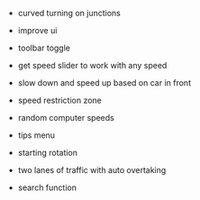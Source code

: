 
- curved turning on junctions
- improve ui
- toolbar toggle
- get speed slider to work with any speed
- slow down and speed up based on car in front


- speed restriction zone
- random computer speeds
- tips menu
- starting rotation
- two lanes of traffic with auto overtaking
- search function